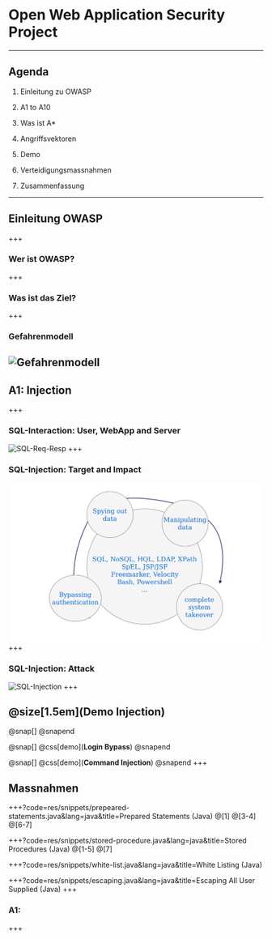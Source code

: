 # Open Web Application Security Project
---
## Agenda
1. Einleitung zu OWASP

2. A1 to A10
  1. Was ist A*
  2. Angriffsvektoren
  3. Demo
  4. Verteidigungsmassnahmen

3. Zusammenfassung
---



## Einleitung OWASP
+++

### Wer ist OWASP?
+++

### Was ist das Ziel?
+++

### Gefahrenmodell
![Gefahrenmodell](/res/PNGs/OWASP_Gefahrenmodell.png)
---



## A1: Injection
+++

### SQL-Interaction: User, WebApp and Server
![SQL-Req-Resp](/res/PNGs/SQL_Req-Resp.png)
+++

### SQL-Injection: Target and Impact
![SQL-Trarget_and_Impact](/res/PNGs/SQL_targets_and_impact_low.png)
+++

### SQL-Injection: Attack
![SQL-Injection](/res/PNGs/SQL_Injection.png)
+++

## @size[1.5em](Demo Injection)
@snap[]
@snapend

@snap[]
@css[demo](**Login Bypass**)
@snapend

@snap[]
@css[demo](**Command Injection**)
@snapend
+++

## Massnahmen

+++?code=res/snippets/prepeared-statements.java&lang=java&title=Prepared Statements (Java)
@[1]
@[3-4]
@[6-7]

+++?code=res/snippets/stored-procedure.java&lang=java&title=Stored Procedures (Java)
@[1-5]
@[7]

+++?code=res/snippets/white-list.java&lang=java&title=White Listing (Java)

+++?code=res/snippets/escaping.java&lang=java&title=Escaping All User Supplied (Java)
+++

### A1: 
+++